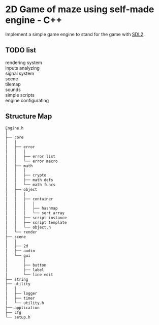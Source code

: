 2D Game of maze using self-made engine - C++
===

Implement a simple game engine to stand for the game with [SDL2](https://github.com/libsdl-org/SDL.git).  

## TODO list

rendering system  
inputs analyzing  
signal system  
scene  
tilemap  
sounds  
simple scripts  
engine configurating  
    
## Structure Map

```bash
Engine.h
│
├── core
│   │
│   ├── error
│   │   │
│   │   ├── error list
│   │   └── error macro
│   ├── math
│   │   │
│   │   ├── crypto
│   │   ├── math defs
│   │   └── math funcs
│   ├── object
│   │   │
│   │   ├── container
│   │   │   │
│   │   │   ├── hashmap
│   │   │   └── sort array
│   │   ├── script instance
│   │   ├── script template
│   │   └── object.h
│   └── render
├── scene
│   │
│   ├── 2d
│   ├── audio
│   └── gui
│       │
│       ├── button
│       ├── label
│       └── line edit
├── string
├── utility
│   │
│   ├── logger
│   ├── timer
│   └── utility.h
├── application
├── cfg
└── setup.h
```
